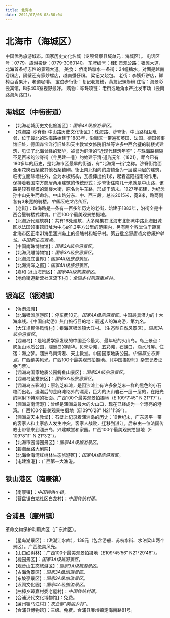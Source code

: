 ```yaml
---
title: 北海市
date: 2021/07/08 08:50:04
---
```


# 北海市（海城区）
中国优秀旅游城市。国家历史文化名城（专项督察县域单元：海城区）。
电话区号：0779。旅游投诉：0779-3060140。
车牌编号：桂E
景观公路：银滩大道，北海首条标志性的景观大道。
美食：
侨南路糖水一条街：24幢糖水，对面是越南卷粉店，隔壁还有家炒螺店，越南蟹仔粉。
梁记叉烧包。
老街：李姨虾饼店，鲜榨百香果汁，老道咖啡。
宝谊步行街：复记老友粉，黄友记螺蛳粉
住宿：海景彩云宾馆，B栋403室视野最好。
购物：珍珠项链：老街或地角水产批发市场（云南路海角路口）。
## 海城区（中街街道）
* 【北海老城历史文化旅游区】：*国家4A级旅游景区*。
* 【珠海路-沙脊街-中山路历史文化街区】：珠海路、沙脊街、中山路相互毗邻，位于最北的珠海路始建于1883年，沿街区一带遍布英国、法国、德国领事馆旧址，德国森宝洋行旧址和天主教堂女修院旧址等许多中西合璧的骑楼式建筑，见证了北海曾经的繁华，被誉为鲜活的“近现代建筑年鉴”；与珠海路相隔不足百米的沙脊街（今民建一巷）约始建于清·道光元年（1821），距今已有180多年的历史，是北海市区最早的街道，有“北海第一街”之称。沙脊街路面全用花岗石条或其他石条铺砌。街上南北相向的店铺全为一层或两层的建筑，临街立面除墙柱外，全为木板结构，瓦檐伸出约1米，起着遮阳挡雨的作用，保持着我国南方商居两用建筑的传统形式；沙脊街往南几十米就是中山路，该路是较有规模的骑楼大街，原名为牛车路，形成于清末。1927年拓建，为纪念孙中山先生而命名。中山路分东、中、西三段，总长2015米，宽9米，路两侧各有3米宽的骑楼。*中国历史文化街区*。
* 【老街】：珠海路是一条有一百多年历史的老街，始建于1883年，沿街全是中西合璧骑楼式建筑。广西100个最美观景拍摄地。
* 【北海近代建筑群】：共有16处建筑，大多聚集在北海市北部湾中路北海旧城区以法国领事馆旧址为中心的1.2平方公里的范围内，另有两个教堂位于距离北海市区正南21海里涠洲岛上的盛塘村和城仔村。第五批*全国重点文物保护单位*。*中国原生态景点*。
* 【中国南珠博物馆】：*国家3A级旅游景区*。
* 【北海贝雕博物馆】：*国家3A级旅游景区*。
* 【北海海底世界】：*国家4A级旅游景区*。
* 【北海海洋之窗】：*国家4A级旅游景区*。
* 【嘉和-冠山海景区】：*国家4A级旅游景区*。
* 【地角街道新营社区流下村】：*全国乡村旅游重点村*。
## 银海区（银滩镇）
* 【侨港海滩】
* 【北海银滩旅游区】：停车费10元。*国家4A级旅游景区*。中国最具潜力的十大海岸线。《中国自助游》热门旅行目的地：最迷人的海岛游，第九名。
* 【大江埠民俗风情村】：银海区银滩镇大江村。（生态型自然风景区）。*国家3A级旅游景区*。
* 【涠洲岛】：是地质学家发现的中国至今最大、最年轻的火山岛。岛上景点：鳄鱼山地质公园，涠洲岛的精华。贝壳沙滩，五彩滩，石螺口，滴水丹屏。住宿：海之梦。涠洲岛南湾港、天主教堂。中国国家地质公园。*中国原生态景点*。广西绝美风光。广西100个最美观景拍摄地。（《中国摄影师》杂志记者证免门票）。
* 【涠洲岛国家地质公园鳄鱼山景区】：*国家5A级旅游景区*。
* 【涠洲岛圣堂景区】：*国家3A级旅游景区*。
* 【涠洲岛五彩滩】：原名芝麻滩，是因沙滩上有许多象芝麻一样的黑色的小石粒而出名。退潮后的芝麻滩格外的漂亮，巨大的火山岩石一层一层的，在阳光的照射下特别的壮面。广西100个最美观景拍摄地（E 109°7′45″ N 21°1′7″）。
* 【涠洲岛南湾港】：曾经是涠洲岛最大的火山口，现在已经成为一个漂亮的港湾。广西100个最美观景拍摄地（E109°6′28″ N21°1′39″）。
* 【涠洲岛天主教堂】：石壁上记录着涠洲岛的历史：19世纪末，广东恩平一带的客家人和土家族人发生冲突，客家人战败，迁移到湛江，后来由一位法国传教士带领来到涠洲岛，兴建教堂和家园。广西100个最美观景拍摄地（E 109°8′11″ N 21°3′2″）。
* 【北海市园博园景区】：*国家4A级旅游景区*。
* 【碧海丝路大剧院】
* 【北海金海湾红树林生态旅游区】：*国家4A级旅游景区*。
* 【电建渔港】：广西第一大渔港。
## 铁山港区（南康镇）
* 【南康镇】：*中国特色小镇*。
* 【营盘镇白龙社区白龙村】：*中国传统村落*。
## 合浦县（廉州镇）
革命文物保护利用片区（广东片区）。
* 【星岛湖景区】：（洪潮江水库），138元（包含游船、苏杭水街、水泊梁山两个景区）。广西绝美风光。
* 【山口红树林】：广西100个最美观景拍摄地（E109°45′56″ N21°29′48″）。
* 【槐园景区】：*国家3A级旅游景区*。
* 【观音山生态旅游区】：*国家3A级旅游景区*。
* 【古海角景区】：*国家3A级旅游景区*。
* 【东坡亭景区】：*国家3A级旅游景区*。
* 【汉闾文化园】：*国家4A级旅游景区*。
* 【曲樟乡璋嘉村委老屋村】：*中国传统村落*。
* 【合浦汉代文化博物馆】：免费。
* 【廉州镇马江村】：*农业部“美丽乡村”*。
* 【合浦县博物馆】：三级。免费。合浦县廉州镇定海南路81号。

